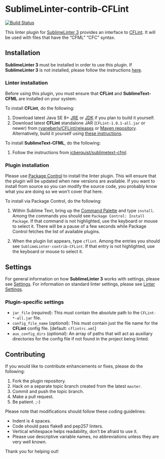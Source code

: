 SublimeLinter-contrib-CFLint
================================

[![Build Status](https://travis-ci.org/ckaznocha/SublimeLinter-contrib-CFLint.svg?branch=master)](https://travis-ci.org/ckaznocha/SublimeLinter-contrib-CFLint)

This linter plugin for [SublimeLinter 3][docs] provides an interface to [CFLint](https://github.com/ryaneberly/CFLint). It will be used with files that have the “CFML” “CFC” syntax.

## Installation
**SublimeLinter 3** must be installed in order to use this plugin. If **SublimeLinter 3** is not installed, please follow the instructions [here][installation].

### Linter installation
Before using this plugin, you must ensure that **CFLint** and **SublimeText-CFML** are installed on your system.

To install **CFLint**, do the following:

1. Download latest Java SE 8+ [JRE](https://www.java.com/en/download/manual.jsp) or [JDK](http://www.oracle.com/technetwork/java/javase/downloads/index-jsp-138363.html) if you plan to build it yourself.
1. Download latest **CFLint** standalone JAR (`CFLint-1.0.1-all.jar` or newer) from [ryaneberly/CFLint/releases](https://github.com/ryaneberly/CFLint/releases) or [Maven repository](http://search.maven.org/#search%7Cga%7C1%7Ccflint). Alternatively, build it yourself using [these instructions](https://github.com/cflint/CFLint/wiki/How-Do-I-Install-This-Tool%3F).

To install **SublimeText-CFML**, do the following:

1. Follow the instructions from [jcberquist/sublimetext-cfml](https://github.com/jcberquist/sublimetext-cfml).

### Plugin installation
Please use [Package Control][pc] to install the linter plugin. This will ensure that the plugin will be updated when new versions are available. If you want to install from source so you can modify the source code, you probably know what you are doing so we won’t cover that here.

To install via Package Control, do the following:

1. Within Sublime Text, bring up the [Command Palette][cmd] and type `install`. Among the commands you should see `Package Control: Install Package`. If that command is not highlighted, use the keyboard or mouse to select it. There will be a pause of a few seconds while Package Control fetches the list of available plugins.

1. When the plugin list appears, type `cflint`. Among the entries you should see `SublimeLinter-contrib-CFLint`. If that entry is not highlighted, use the keyboard or mouse to select it.

## Settings
For general information on how **SublimeLinter 3** works with settings, please see [Settings][settings]. For information on standard linter settings, please see [Linter Settings][linter-settings].

### Plugin-specific settings
- `jar_file` (_required_): This must contain the absolute path to the `CFLint-*-all.jar` file.
- `config_file_name` (_optional_): This must contain just the file name for the **CFLint** config file. [default: `cflintrc.xml`]
- `aux_config_dirs` (_optional_): An array of paths that will act as auxiliary directories for the config file if not found in the project being linted.

## Contributing
If you would like to contribute enhancements or fixes, please do the following:

1. Fork the plugin repository.
1. Hack on a separate topic branch created from the latest `master`.
1. Commit and push the topic branch.
1. Make a pull request.
1. Be patient.  ;-)

Please note that modifications should follow these coding guidelines:

- Indent is 4 spaces.
- Code should pass flake8 and pep257 linters.
- Vertical whitespace helps readability, don’t be afraid to use it.
- Please use descriptive variable names, no abbreviations unless they are very well known.

Thank you for helping out!

[docs]: http://sublimelinter.readthedocs.org
[installation]: http://sublimelinter.readthedocs.org/en/latest/installation.html
[locating-executables]: http://sublimelinter.readthedocs.org/en/latest/usage.html#how-linter-executables-are-located
[pc]: https://sublime.wbond.net/installation
[cmd]: http://docs.sublimetext.info/en/sublime-text-3/extensibility/command_palette.html
[settings]: http://sublimelinter.readthedocs.org/en/latest/settings.html
[linter-settings]: http://sublimelinter.readthedocs.org/en/latest/linter_settings.html
[inline-settings]: http://sublimelinter.readthedocs.org/en/latest/settings.html#inline-settings

